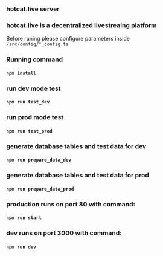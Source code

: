 ### hotcat.live server
### hotcat.live is a decentralized livestreaing platform

Before runing please configure parameters inside \
 ```/src/config/*_config.ts```  

### Running command
####  ```npm install```
### run dev mode test 
#### ```npm run test_dev```
### run prod mode test 
#### ```npm run test_prod```
### generate database tables and test data for dev
#### ```npm run prepare_data_dev```
### generate database tables and test data for prod
#### ```npm run prepare_data_prod```
### production runs on port 80 with command:
#### ```npm run start```
### dev runs on port 3000 with command:
#### ```npm run dev```